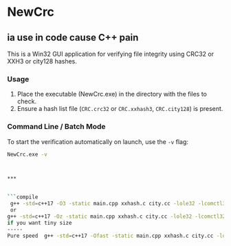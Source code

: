 # NewCrc

## ia use in code cause C++ pain 

This is a Win32 GUI application for verifying file integrity using CRC32 or XXH3 or city128 hashes.

### Usage

1.  Place the executable (NewCrc.exe) in the directory with the files to check.
2.  Ensure a hash list file (`CRC.crc32` or `CRC.xxhash3`, `CRC.city128`) is present.

### Command Line / Batch Mode

To start the verification automatically on launch, use the `-v` flag:

```bash
NewCrc.exe -v



***


```compile
 g++ -std=c++17 -O3 -static main.cpp xxhash.c city.cc -lole32 -lcomctl32 -lriched20 -municode -Wl,--subsystem,windows -o NewCrc.exe
 or
g++ -std=c++17 -Oz -static main.cpp xxhash.c city.cc -lole32 -lcomctl32 -lriched20 -municode -Wl,--subsystem,windows -o NewCrc.exe
if you want tiny size
-----
Pure speed  g++ -std=c++17 -Ofast -static main.cpp xxhash.c city.cc -lole32 -lcomctl32 -lriched20 -municode -Wl,--subsystem,windows -o NewCrc.exe
